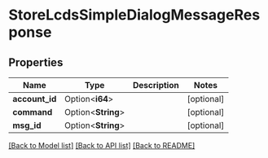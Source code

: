 # StoreLcdsSimpleDialogMessageResponse

## Properties

Name | Type | Description | Notes
------------ | ------------- | ------------- | -------------
**account_id** | Option<**i64**> |  | [optional]
**command** | Option<**String**> |  | [optional]
**msg_id** | Option<**String**> |  | [optional]

[[Back to Model list]](../README.md#documentation-for-models) [[Back to API list]](../README.md#documentation-for-api-endpoints) [[Back to README]](../README.md)


